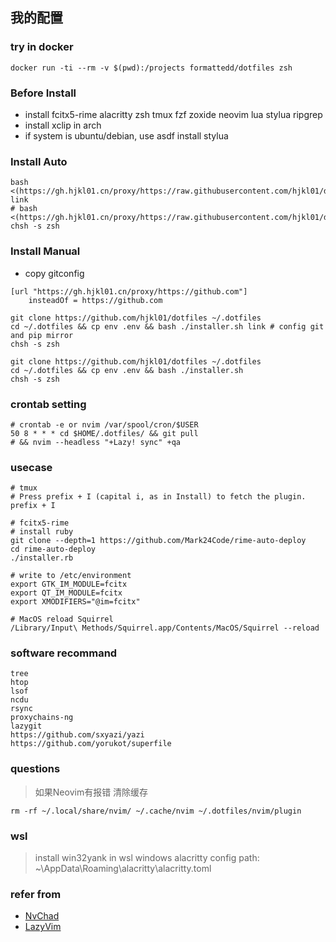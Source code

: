 ## 我的配置

### try in docker

```
docker run -ti --rm -v $(pwd):/projects formattedd/dotfiles zsh
```

### Before Install
- install fcitx5-rime alacritty zsh tmux fzf zoxide neovim lua stylua ripgrep
- install xclip in arch
- if system is ubuntu/debian, use asdf install stylua

### Install Auto

```shell
bash <(https://gh.hjkl01.cn/proxy/https://raw.githubusercontent.com/hjkl01/dotfiles/refs/heads/master/installer.sh) link
# bash <(https://gh.hjkl01.cn/proxy/https://raw.githubusercontent.com/hjkl01/dotfiles/refs/heads/master/installer.sh)
chsh -s zsh
```

### Install Manual 
- copy gitconfig

```shell
[url "https://gh.hjkl01.cn/proxy/https://github.com"]
	insteadOf = https://github.com
```

```shell
git clone https://github.com/hjkl01/dotfiles ~/.dotfiles
cd ~/.dotfiles && cp env .env && bash ./installer.sh link # config git and pip mirror
chsh -s zsh
```

```shell
git clone https://github.com/hjkl01/dotfiles ~/.dotfiles
cd ~/.dotfiles && cp env .env && bash ./installer.sh
chsh -s zsh
```

### crontab setting

```shell
# crontab -e or nvim /var/spool/cron/$USER
50 8 * * * cd $HOME/.dotfiles/ && git pull
# && nvim --headless "+Lazy! sync" +qa
```

### usecase

```shell
# tmux
# Press prefix + I (capital i, as in Install) to fetch the plugin.
prefix + I

# fcitx5-rime
# install ruby
git clone --depth=1 https://github.com/Mark24Code/rime-auto-deploy
cd rime-auto-deploy
./installer.rb

# write to /etc/environment
export GTK_IM_MODULE=fcitx
export QT_IM_MODULE=fcitx
export XMODIFIERS="@im=fcitx"

# MacOS reload Squirrel
/Library/Input\ Methods/Squirrel.app/Contents/MacOS/Squirrel --reload
```

### software recommand

```shell
tree
htop
lsof
ncdu
rsync
proxychains-ng
lazygit
https://github.com/sxyazi/yazi
https://github.com/yorukot/superfile
```

### questions

> 如果Neovim有报错 清除缓存

```shell
rm -rf ~/.local/share/nvim/ ~/.cache/nvim ~/.dotfiles/nvim/plugin
```

### wsl

> install win32yank in wsl
> windows alacritty config path: ~\AppData\Roaming\alacritty\alacritty.toml

### refer from

- [NvChad](https://github.com/NvChad/NvChad)
- [LazyVim](https://github.com/LazyVim/LazyVim)
